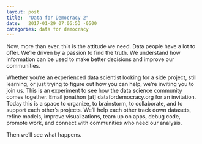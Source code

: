 ```yaml
---
layout: post
title:  "Data for Democracy 2"
date:   2017-01-29 07:06:53 -0500
categories: data for democracy
---
```

Now, more than ever, this is the attitude we need. Data people have a lot to offer. We’re driven by a passion to find the truth. We understand how information can be used to make better decisions and improve our communities.

Whether you’re an experienced data scientist looking for a side project, still learning, or just trying to figure out how you can help, we’re inviting you to join us. This is an experiment to see how the data science community comes together. Email jonathon [at] datafordemocracy.org for an invitation.
Today this is a space to organize, to brainstorm, to collaborate, and to support each other’s projects. We’ll help each other track down datasets, refine models, improve visualizations, team up on apps, debug code, promote work, and connect with communities who need our analysis.

Then we’ll see what happens.
